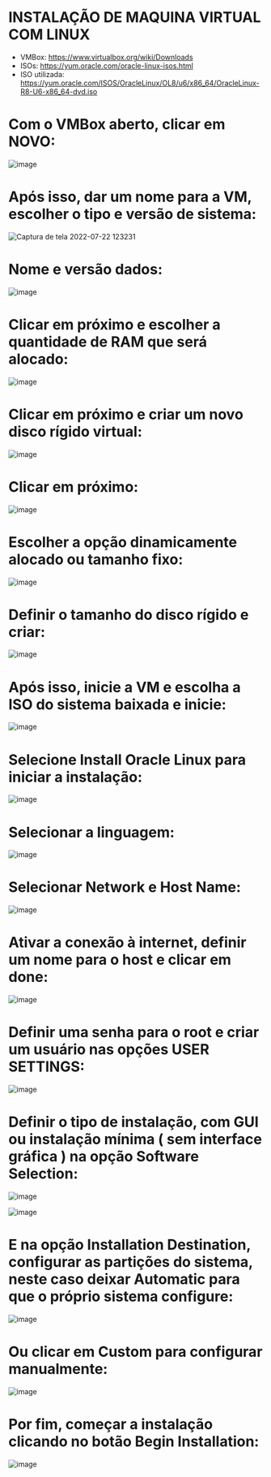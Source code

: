 # INSTALAÇÃO DE MAQUINA VIRTUAL COM LINUX

- VMBox: https://www.virtualbox.org/wiki/Downloads
- ISOs: https://yum.oracle.com/oracle-linux-isos.html
- ISO utilizada: https://yum.oracle.com/ISOS/OracleLinux/OL8/u6/x86_64/OracleLinux-R8-U6-x86_64-dvd.iso

# Com o VMBox aberto, clicar em NOVO: 

![image](https://user-images.githubusercontent.com/108689845/180466317-f16debd3-e173-44fb-8a16-e69e8a60b7fa.png)

# Após isso, dar um nome para a VM, escolher o tipo e versão de sistema:

![Captura de tela 2022-07-22 123231](https://user-images.githubusercontent.com/109623573/180474495-5e5753d4-f0b4-437b-8630-7e99d15e61c0.png)


# Nome e versão dados:  

![image](https://user-images.githubusercontent.com/109623573/180474856-ef89253b-1af1-44b3-9757-0bcfacc885bd.png)

# Clicar em próximo e escolher a quantidade de RAM que será alocado:

![image](https://user-images.githubusercontent.com/108689845/180466399-ce576699-913f-4dfd-8d95-22d4419a46fa.png)

# Clicar em próximo e criar um novo disco rígido virtual: 

![image](https://user-images.githubusercontent.com/108689845/180466426-df82044e-4cc0-4b16-847e-0d25bde3c490.png)

# Clicar em próximo:

![image](https://user-images.githubusercontent.com/108689845/180466497-58ddccbc-7628-4217-9657-e49be9111a9e.png)

# Escolher a opção dinamicamente alocado ou tamanho fixo:

![image](https://user-images.githubusercontent.com/108689845/180466532-b591af69-f5a9-47fe-8996-da88a66fa250.png)

# Definir o tamanho do disco rígido e criar: 

![image](https://user-images.githubusercontent.com/109623573/180475158-0ce33def-882d-4cc0-af81-4a9aa05e9def.png)

# Após isso, inicie a VM e escolha a ISO do sistema baixada e inicie:

![image](https://user-images.githubusercontent.com/108689845/180466617-fda26cc6-cf8d-4d5a-b5d6-7f8247f75e20.png)

# Selecione Install Oracle Linux para iniciar a instalação:

![image](https://user-images.githubusercontent.com/108689845/180466641-213e1210-43a4-46f4-9c65-0a245e095ed3.png)

# Selecionar a linguagem: 

![image](https://user-images.githubusercontent.com/108689845/180466673-8fd378b9-372c-40e0-be02-277e2ed4f00f.png)

# Selecionar Network e Host Name:

![image](https://user-images.githubusercontent.com/108689845/180466706-985998c4-3da8-4338-89c4-f9117e3c4039.png)

# Ativar a conexão à internet, definir um nome para o host e clicar em done:

![image](https://user-images.githubusercontent.com/108689845/180466745-b3453bd8-7592-4143-bd66-0987a8ca4a5e.png)

# Definir uma senha para o root e criar um usuário nas opções USER SETTINGS: 

![image](https://user-images.githubusercontent.com/108689845/180466834-c372e118-5f7d-4c29-8007-b25d01e63e05.png)

# Definir o tipo de instalação, com GUI ou instalação mínima ( sem interface gráfica ) na opção Software Selection:

![image](https://user-images.githubusercontent.com/108689845/180466867-df056548-2a8d-4ee3-ba7c-fe51da4f891c.png)

![image](https://user-images.githubusercontent.com/108689845/180466895-9de71668-e5d7-4c08-a5b9-7032cc55e45e.png)

# E na opção Installation Destination, configurar as partições do sistema, neste caso deixar Automatic para que o próprio sistema configure: 

![image](https://user-images.githubusercontent.com/108689845/180466928-40c5dfca-91f7-426e-a057-557b7ed01c65.png)

# Ou clicar em Custom para configurar manualmente:

![image](https://user-images.githubusercontent.com/108689845/180466966-2e78f452-f456-45f4-a154-b1c940a46b4f.png)

# Por fim, começar a instalação clicando no botão Begin Installation: 

![image](https://user-images.githubusercontent.com/108689845/180466998-c633249e-1e75-4b4f-9600-0753ad704559.png)
